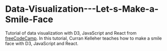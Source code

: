 # Data-Visualization---Let-s-Make-a-Smile-Face
Tutorial of data visualization with D3, JavaScript and React from [freeCodeCamp](https://www.youtube.com/watch?v=2LhoCfjm8R4). In this tutorial, Curran Kelleher teaches how to make a smile face with D3, JavaScript and React.
